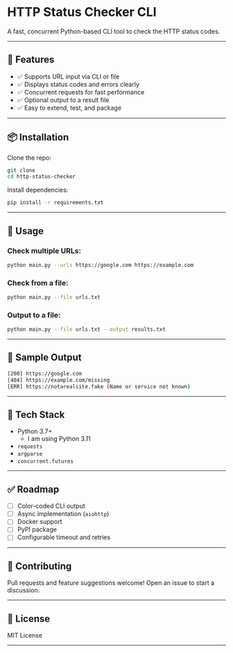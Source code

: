 # HTTP Status Checker CLI

A fast, concurrent Python-based CLI tool to check the HTTP status codes.

---

## 🚀 Features

- ✅ Supports URL input via CLI or file
- ✅ Displays status codes and errors clearly
- ✅ Concurrent requests for fast performance
- ✅ Optional output to a result file
- ✅ Easy to extend, test, and package

---

## 📦 Installation

Clone the repo:

```bash
git clone 
cd http-status-checker
```

Install dependencies:

```bash
pip install -r requirements.txt
```

---

## 🧪 Usage

### Check multiple URLs:

```bash
python main.py --urls https://google.com https://example.com
```

### Check from a file:

```bash
python main.py --file urls.txt
```

### Output to a file:

```bash
python main.py --file urls.txt --output results.txt
```

---

## 📄 Sample Output

```bash
[200] https://google.com
[404] https://example.com/missing
[ERR] https://notarealsite.fake (Name or service not known)
```

---

## 🔧 Tech Stack

- Python 3.7+
    - I am using Python 3.11
- `requests`
- `argparse`
- `concurrent.futures`

---

## ✅ Roadmap

- [ ] Color-coded CLI output
- [ ] Async implementation (`aiohttp`)
- [ ] Docker support
- [ ] PyPI package
- [ ] Configurable timeout and retries

---

## 🤝 Contributing

Pull requests and feature suggestions welcome! Open an issue to start a discussion.

---

## 📄 License

MIT License

---